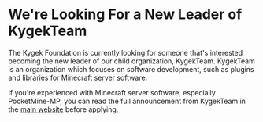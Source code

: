 # We're Looking For a New Leader of KygekTeam

The Kygek Foundation is currently looking for someone that's interested becoming the new leader of our child organization, KygekTeam. KygekTeam is an organization which focuses on software development, such as plugins and libraries for Minecraft server software.

If you're experienced with Minecraft server software, especially PocketMine-MP, you can read the full announcement from KygekTeam in the [main website](https://kygek.team/lookingfornewleader) before applying.